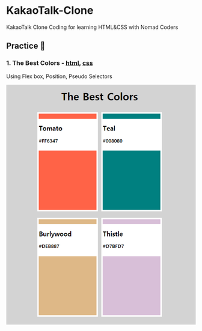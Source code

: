 # KakaoTalk-Clone
KakaoTalk Clone Coding for learning HTML&amp;CSS with Nomad Coders

## Practice 🏀

### 1. The Best Colors - [html](https://github.com/SoyeonHH/KakaoTalk-Clone/blob/main/best-colors.html), [css](https://github.com/SoyeonHH/KakaoTalk-Clone/blob/main/best-colors.css)

Using Flex box, Position, Pseudo Selectors

![The Best Colors](/image/best-colors.PNG)

